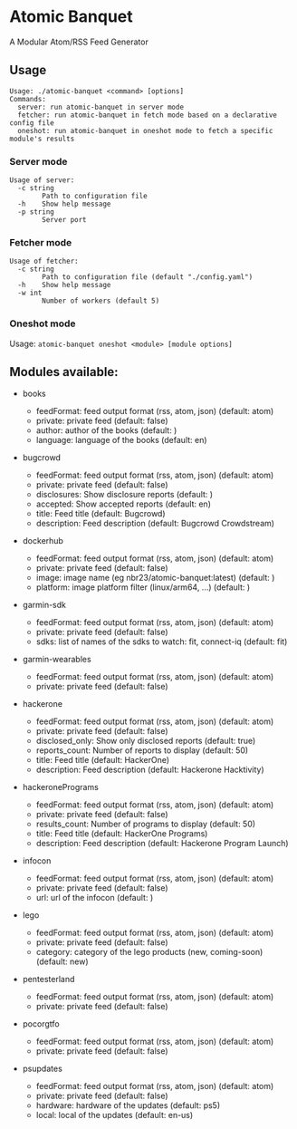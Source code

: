 # Atomic Banquet

A Modular Atom/RSS Feed Generator

## Usage

```
Usage: ./atomic-banquet <command> [options]
Commands:
  server: run atomic-banquet in server mode
  fetcher: run atomic-banquet in fetch mode based on a declarative config file
  oneshot: run atomic-banquet in oneshot mode to fetch a specific module's results
```

### Server mode

```
Usage of server:
  -c string
    	Path to configuration file
  -h	Show help message
  -p string
    	Server port
```

### Fetcher mode

```
Usage of fetcher:
  -c string
    	Path to configuration file (default "./config.yaml")
  -h	Show help message
  -w int
    	Number of workers (default 5)
```

### Oneshot mode

Usage: `atomic-banquet oneshot <module> [module options]`


## Modules available:

  - books
	 - feedFormat: feed output format (rss, atom, json) (default: atom)
	 - private: private feed (default: false)
	 - author: author of the books (default: )
	 - language: language of the books (default: en)

  - bugcrowd
	 - feedFormat: feed output format (rss, atom, json) (default: atom)
	 - private: private feed (default: false)
	 - disclosures: Show disclosure reports (default: )
	 - accepted: Show accepted reports (default: en)
	 - title: Feed title (default: Bugcrowd)
	 - description: Feed description (default: Bugcrowd Crowdstream)

  - dockerhub
	 - feedFormat: feed output format (rss, atom, json) (default: atom)
	 - private: private feed (default: false)
	 - image: image name (eg nbr23/atomic-banquet:latest) (default: )
	 - platform: image platform filter (linux/arm64, ...) (default: )

  - garmin-sdk
	 - feedFormat: feed output format (rss, atom, json) (default: atom)
	 - private: private feed (default: false)
	 - sdks: list of names of the sdks to watch: fit, connect-iq (default: fit)

  - garmin-wearables
	 - feedFormat: feed output format (rss, atom, json) (default: atom)
	 - private: private feed (default: false)

  - hackerone
	 - feedFormat: feed output format (rss, atom, json) (default: atom)
	 - private: private feed (default: false)
	 - disclosed_only: Show only disclosed reports (default: true)
	 - reports_count: Number of reports to display (default: 50)
	 - title: Feed title (default: HackerOne)
	 - description: Feed description (default: Hackerone Hacktivity)

  - hackeronePrograms
	 - feedFormat: feed output format (rss, atom, json) (default: atom)
	 - private: private feed (default: false)
	 - results_count: Number of programs to display (default: 50)
	 - title: Feed title (default: HackerOne Programs)
	 - description: Feed description (default: Hackerone Program Launch)

  - infocon
	 - feedFormat: feed output format (rss, atom, json) (default: atom)
	 - private: private feed (default: false)
	 - url: url of the infocon (default: )

  - lego
	 - feedFormat: feed output format (rss, atom, json) (default: atom)
	 - private: private feed (default: false)
	 - category: category of the lego products (new, coming-soon) (default: new)

  - pentesterland
	 - feedFormat: feed output format (rss, atom, json) (default: atom)
	 - private: private feed (default: false)

  - pocorgtfo
	 - feedFormat: feed output format (rss, atom, json) (default: atom)
	 - private: private feed (default: false)

  - psupdates
	 - feedFormat: feed output format (rss, atom, json) (default: atom)
	 - private: private feed (default: false)
	 - hardware: hardware of the updates (default: ps5)
	 - local: local of the updates (default: en-us)

